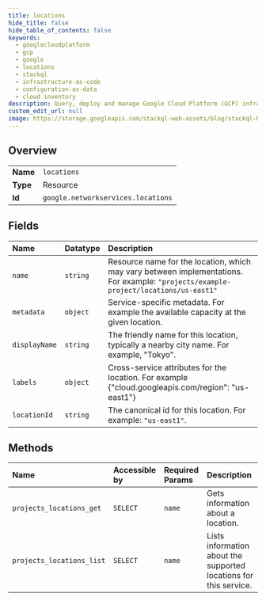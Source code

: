 ```yaml
---
title: locations
hide_title: false
hide_table_of_contents: false
keywords:
  - googlecloudplatform
  - gcp
  - google
  - locations
  - stackql
  - infrastructure-as-code
  - configuration-as-data
  - cloud inventory
description: Query, deploy and manage Google Cloud Platform (GCP) infrastructure and resources using SQL
custom_edit_url: null
image: https://storage.googleapis.com/stackql-web-assets/blog/stackql-blog-post-featured-image.png
---
```

  
    

## Overview
<table><tbody>
<tr><td><b>Name</b></td><td><code>locations</code></td></tr>
<tr><td><b>Type</b></td><td>Resource</td></tr>
<tr><td><b>Id</b></td><td><code>google.networkservices.locations</code></td></tr>
</tbody></table>

## Fields
| Name | Datatype | Description |
|:-----|:---------|:------------|
| `name` | `string` | Resource name for the location, which may vary between implementations. For example: `"projects/example-project/locations/us-east1"` |
| `metadata` | `object` | Service-specific metadata. For example the available capacity at the given location. |
| `displayName` | `string` | The friendly name for this location, typically a nearby city name. For example, "Tokyo". |
| `labels` | `object` | Cross-service attributes for the location. For example {"cloud.googleapis.com/region": "us-east1"} |
| `locationId` | `string` | The canonical id for this location. For example: `"us-east1"`. |
## Methods
| Name | Accessible by | Required Params | Description |
|:-----|:--------------|:----------------|:------------|
| `projects_locations_get` | `SELECT` | `name` | Gets information about a location. |
| `projects_locations_list` | `SELECT` | `name` | Lists information about the supported locations for this service. |
